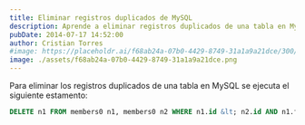 ```yaml
---
title: Eliminar registros duplicados de MySQL
description: Aprende a eliminar registros duplicados de una tabla en MySQL.
pubDate: 2014-07-17 14:52:00
author: Cristian Torres
#image: https://placeholdr.ai/f68ab24a-07b0-4429-8749-31a1a9a21dce/300/200
image: ./assets/f68ab24a-07b0-4429-8749-31a1a9a21dce.png
---
```

Para eliminar los registros duplicados de una tabla en MySQL se ejecuta el siguiente estamento:<br />

```sql
DELETE n1 FROM members0 n1, members0 n2 WHERE n1.id &lt; n2.id AND n1.full_name = n2.full_name AND n1.email = n2.email
```
